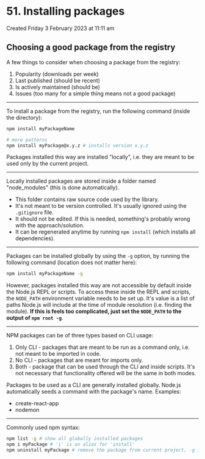 # 51. Installing packages
Created Friday 3 February 2023 at 11:11 am

## Choosing a good package from the registry
A few things to consider when choosing a package from the registry:
1. Popularity (downloads per week)
2. Last published (should be recent)
3. Is actively maintained (should be)
4. Issues (too many for a simple thing means not a good package)

---
To install a package from the registry, run the following command (inside the directory):
```bash
npm install myPackageName

# more patterns
npm install myPackage@x.y.z # installs version x.y.z
```
Packages installed this way are installed "locally", i.e. they are meant to be used only by the current project.

---
Locally installed packages are stored inside a folder named "node_modules" (this is done automatically).
- This folder contains raw source code used by the library.
- It's not meant to be version controlled. It's usually ignored using the `.gitignore` file.
- It should not be edited. If this is needed, something's probably wrong with the approach/solution.
- It can be regenerated anytime by running `npm install` (which installs all dependencies).

---
Packages can be installed globally by using the `-g` option, by running the following command (location does not matter here):
```bash
npm install myPackageName -g
```

However, packages installed this way are not accessible by default inside the Node.js REPL or scripts. To access these inside the REPL and scripts, the `NODE_PATH` environment variable needs to be set up. It's value is a list of paths Node.js will include at the time of module resolution  (i.e. finding the module). **If this is feels too complicated, just set the `NODE_PATH` to the output of `npm root -g`**.

---
NPM packages can be of three types based on CLI usage:
1. Only CLI - packages that are meant to be run as a command only, i.e. not meant to be imported in code.
2. No CLI - packages that are meant for imports only.
3. Both - package that can be used through the CLI and inside scripts. It's not necessary that functionality offered will be the same in both modes.

Packages to be used as a CLI are generally installed globally. Node.js automatically seeds a command with the package's name. Examples:
- create-react-app
- nodemon

---
Commonly used npm syntax:
```bash
npm list -g # show all globally installed packages
npm i myPackage # 'i' is an alias for 'install'
npm uninstall myPackage # remove the package from current project, -g is available
```